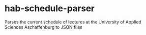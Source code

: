 # hab-schedule-parser
Parses the current schedule of lectures at the University of Applied Sciences Aschaffenburg to JSON files
